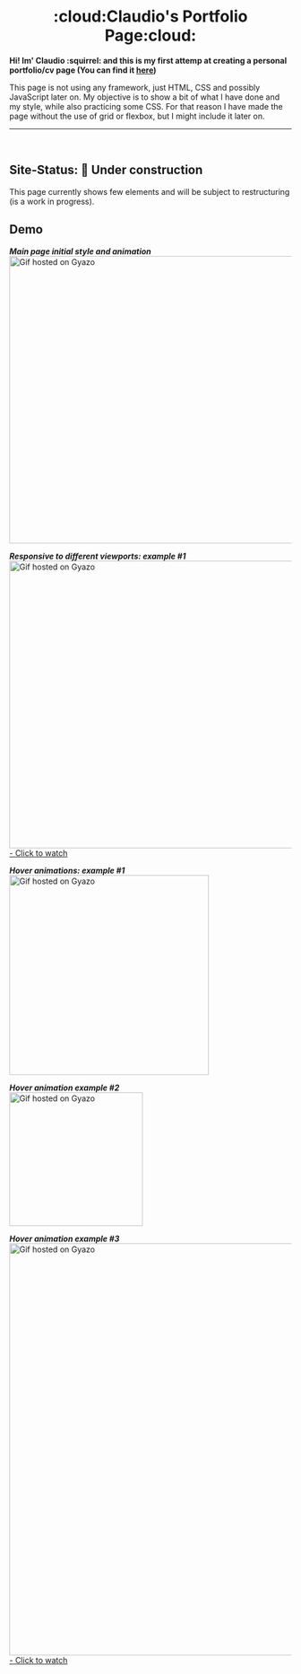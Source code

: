 # 
<h1 align='center'> :cloud:Claudio's Portfolio Page:cloud:</h1> 

**Hi! Im' Claudio :squirrel: and this is my first attemp at creating a personal portfolio/cv page (You can find it [here](https://claudiferock.github.io/Page/))**

This page is not using any framework, just HTML, CSS and possibly JavaScript later on. My objective is to show a bit of what I have done and my style, while also practicing some CSS. For that reason I have made the page without the use of grid or flexbox, but I might include it later on.

------------------------------  
<br />

## Site-Status: :construction: Under construction
This page currently shows few elements and will be subject to restructuring (is a work in progress).

## Demo 
***Main page initial style and animation***<br />
<a href="https://gyazo.com/abec9fcc48a47986f5bd749161a90b5f"><img src="https://i.gyazo.com/abec9fcc48a47986f5bd749161a90b5f.gif" alt="Gif hosted on Gyazo" width="512"/></a>

***Responsive to different viewports: example #1***<br />
<a href="https://gyazo.com/9df2f688223b06460555d0c444198f54"><img src="https://i.gyazo.com/9df2f688223b06460555d0c444198f54.gif" alt="Gif hosted on Gyazo" width="512"/> - Click to watch</a>

***Hover animations: example #1***<br />
<a href="https://gyazo.com/8e57572ee8a255d4347a89672c4ce38e"><img src="https://i.gyazo.com/8e57572ee8a255d4347a89672c4ce38e.gif" alt="Gif hosted on Gyazo" width="356"/></a>

***Hover animation example #2***<br />
<a href="https://gyazo.com/02cdc17b4fcc8734ef79c32b1a49f8aa"><img src="https://i.gyazo.com/02cdc17b4fcc8734ef79c32b1a49f8aa.gif" alt="Gif hosted on Gyazo" width="238"/></a>

***Hover animation example #3***<br />
<a href="https://gyazo.com/1c5afe8f45a6f72b7ce3d78d59a4dcf8"><img src="https://i.gyazo.com/1c5afe8f45a6f72b7ce3d78d59a4dcf8.gif" alt="Gif hosted on Gyazo" width="734"/> - Click to watch</a>
